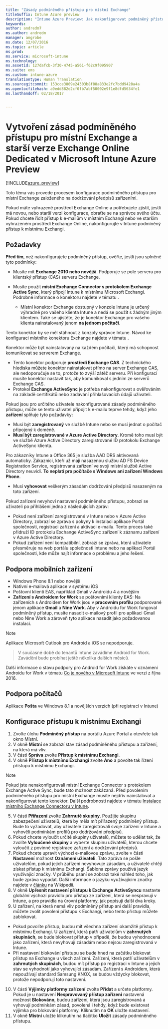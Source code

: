 ```yaml
---
title: "Zásady podmíněného přístupu pro místní Exchange"
titleSuffix: Intune Azure preview
description: "Intune Azure Preview: Jak nakonfigurovat podmíněný přístup pro místní Exchange v Intune a starší verze Exchange Online Dedicated v Intune"
keywords: 
author: andredm7
ms.author: andredm
manager: angrobe
ms.date: 12/07/2016
ms.topic: article
ms.prod: 
ms.service: microsoft-intune
ms.technology: 
ms.assetid: 127dafcb-3f30-4745-a561-f62c9f095907
ms.suite: ems
ms.custom: intune-azure
translationtype: Human Translation
ms.sourcegitcommit: 153cce3809e24303b8f88a833e2fc7bdd9428a4a
ms.openlocfilehash: a9edd882e2cf0fb7abf50002e9f1e8dfd5634fe1
ms.lasthandoff: 02/18/2017


---
```


# <a name="how-to-create-a-conditional-access-policy-for-exchange-on-premises-and-legacy-exchange-online-dedicated-in-microsoft-intune-azure-preview"></a>Vytvoření zásad podmíněného přístupu pro místní Exchange a starší verze Exchange Online Dedicated v Microsoft Intune Azure Preview


[!INCLUDE[azure_preview](../includes/azure_preview.md)]

Toto téma vás provede procesem konfigurace podmíněného přístupu pro místní Exchange založeného na dodržování předpisů zařízeními.

Pokud máte vyhrazené prostředí Exchange Online a potřebujete zjistit, jestli má novou, nebo starší verzi konfigurace, obraťte se na správce svého účtu. Pokud chcete řídit přístup k e-mailům v místním Exchangi nebo ve starším vyhrazeném prostředí Exchange Online, nakonfigurujte v Intune podmíněný přístup k místnímu Exchangi.

## <a name="prerequisites"></a>Požadavky

**Před tím**, než nakonfigurujete podmíněný přístup, ověřte, jestli jsou splněné tyto podmínky:

- Musíte mít **Exchange 2010 nebo novější**. Podporuje se pole serveru pro klientský přístup (CAS) serveru Exchange.
- Musíte použít **místní Exchange Connector s protokolem Exchange Active Sync**, který připojí Intune k místnímu Microsoft Exchangi. Podrobné informace o konektoru najdete v tématu <link>.

  - Místní konektor Exchange dostupný v konzole Intune je určený výhradně pro vašeho klienta Intune a nedá se použít s žádným jiným klientem. Také se ujistěte, že je konektor Exchange pro vašeho klienta nainstalovaný jenom **na jednom počítači**.

Tento konektor by se měl stáhnout z konzoly správce Intune. Návod ke konfiguraci místního konektoru Exchange najdete v tématu <link to new topic>.

Konektor může být nainstalovaný na každém počítači, který má schopnost komunikovat se serverem Exchange.

- Tento konektor podporuje **prostředí Exchange CAS**. Z technického hlediska můžete konektor nainstalovat přímo na server Exchange CAS, ale nedoporučuje se to, protože to zvýší zátěž serveru. Při konfiguraci musíte konektor nastavit tak, aby komunikoval s jedním ze serverů Exchange CAS.
- Protokol **Exchange ActiveSync** je potřeba nakonfigurovat s ověřováním na základě certifikátů nebo zadávání přihlašovacích údajů uživateli.

Pokud jsou pro určitého uživatele nakonfigurované zásady podmíněného přístupu, může se tento uživatel připojit k e-mailu teprve tehdy, když jeho **zařízení** splňuje tyto požadavky:

- Musí být **zaregistrovaný** ve službě Intune nebo se musí jednat o počítač připojený k doméně.
- **Musí být zaregistrované v Azure Active Directory**. Kromě toho musí být ve službě Azure Active Directory zaregistrované ID protokolu Exchange ActiveSync klienta.

Pro zákazníky Intune a Office 365 je služba AAD DRS aktivovaná automaticky. Zákazníci, kteří už mají nasazenou službu AD FS Device Registration Service, registrovaná zařízení ve svojí místní službě Active Directory neuvidí. **To neplatí pro počítače s Windows ani zařízení Windows Phone**.

- Musí **vyhovovat** veškerým zásadám dodržování předpisů nasazeným na toto zařízení.

Pokud zařízení nevyhoví nastavení podmíněného přístupu, zobrazí se uživateli po přihlášení jedna z následujících zpráv:

- Pokud není zařízení zaregistrované v Intune nebo v Azure Active Directory, zobrazí se zpráva s pokyny k instalaci aplikace Portál společnosti, registraci zařízení a aktivaci e-mailu. Tento proces také přidruží ID protokolu Exchange ActiveSync zařízení k záznamu zařízení v Azure Active Directory.
- Pokud zařízení není kompatibilní, zobrazí se zpráva, která uživatele přesměruje na web portálu společnosti Intune nebo na aplikaci Portál společnosti, kde může najít informace o problému a jeho řešení.

## <a name="support-for-mobile-devices"></a>Podpora mobilních zařízení

- Windows Phone 8.1 nebo novější
- Nativní e-mailová aplikace v systému iOS
- Poštovní klienti EAS, například Gmail v Androidu 4 a novějším
- **Zařízení s Androidem for Work** se poštovními klienty EAS: Na zařízeních s Androidem for Work jsou v **pracovním profilu** podporované jenom aplikace **Gmail** a **Nine Work**. Aby v Androidu for Work fungoval podmíněný přístup, musíte nasadit e-mailový profil pro aplikaci Gmail nebo Nine Work a zároveň tyto aplikace nasadit jako požadovanou instalaci.

>[!NOTE]
>Aplikace Microsoft Outlook pro Android a iOS se nepodporuje.

> V současné době do tenantů Intune zavádíme Android for Work. Zavádění bude probíhat ještě několika dalších měsíců.

Další informace o stavu podpory pro Android for Work získáte v oznámení Androidu for Work v tématu [Co je nového v Microsoft Intune](https://docs.microsoft.com/en-us/intune/whats-new/whats-new-archive#october-2016) ve verzi z října 2016.

## <a name="support-for-pcs"></a>Podpora počítačů

Aplikace **Pošta** ve Windows 8.1 a novějších verzích (při registraci v Intune)


## <a name="configure-exchange-on-premises-access"></a>Konfigurace přístupu k místnímu Exchangi

1. Zvolte úlohu **Podmíněný přístup** na portálu Azure Portal a otevřete tak okno Místní.
2. V okně **Místní** se zobrazí stav zásad podmíněného přístupu a zařízení, na která má vliv.
3. V části **Správa** zvolte **Přístup k místnímu Exchangi**.
4. V okně **Přístup k místnímu Exchangi** zvolte **Ano** a povolte tak řízení přístupu k místnímu Exchangi.

  >[!NOTE]
  >Pokud jste nenakonfigurovali místní Exchange Connector s protokolem Exchange Active Sync, bude tato možnost zakázaná.  Před povolením podmíněného přístupu pro místní Exchange musíte nejdřív nainstalovat a nakonfigurovat tento konektor. Další podrobnosti najdete v tématu [Instalace místního Exchange Connectoru v Intune](install-intune-on-premises-exchange-connector.md).

5. V části **Přiřazení** zvolte **Zahrnuté skupiny**.  Použijte skupinu zabezpečení uživatelů, která by měla mít přiřazený podmíněný přístup.  Bude to vyžadovat, aby uživatelé zaregistrovali svoje zařízení v Intune a vyhověli podmínkám profilů pro dodržování předpisů.
6. Pokud chcete vyloučit určité skupiny uživatelů, můžete to udělat tak, že zvolíte **Vyloučené skupiny** a vyberte skupinu uživatelů, kterou chcete vyloučit z povinné registrace zařízení a dodržování předpisů.
7. Pokud chcete upravit výchozí e-mailovou zprávu, zvolte v části **Nastavení** možnost **Oznámení uživateli**. Tato zpráva se pošle uživatelům, pokud jejich zařízení nevyhovuje zásadám, a uživatelé chtějí získat přístup k místnímu Exchangi. Šablona zprávy používá jazyk využívající značky.  V průběhu psaní se zobrazí také náhled toho, jak bude zpráva vypadat. Další informace o jazyku využívajícím značky najdete v [článku](https://en.wikipedia.org/wiki/Markup_language) na Wikipedii.
8. V okně **Upřesnit nastavení přístupu k Exchange ActiveSyncu** nastavte globální výchozí pravidlo pro přístup ze zařízení, která se nespravují v Intune, a pro pravidla na úrovni platformy, jak popisují další dva kroky.
9. U zařízení, na která nemá vliv podmíněný přístup ani další pravidla, můžete zvolit povolení přístupu k Exchangi, nebo tento přístup můžete zablokovat.
  - Pokud povolíte přístup, budou mít všechna zařízení okamžitě přístup k místnímu Exchangi.  U zařízení, která patří uživatelům v **zahrnutých skupinách**, se bude blokovat přístup v případě, že budou vyhodnocená jako zařízení, která nevyhovují zásadám nebo nejsou zaregistrovaná v Intune.
  - Při nastavení blokování přístupu se bude hned na začátku blokovat přístup na Exchange u všech zařízení.  Zařízení, která patří uživatelům v **zahrnutých skupinách**, budou mít přístup po registraci v Intune a jejich stav se vyhodnotí jako vyhovující zásadám. Zařízení s Androidem, která nepoužívají standard Samsung KNOX, se budou vždycky blokovat, protože nepodporují toto nastavení.
10. V části **Výjimky platformy zařízení** zvolte **Přidat** a určete platformy. Pokud je u nastavení **Nespravovaný přístup zařízení** nastavená možnost **Blokováno**, budou zařízení, která jsou zaregistrovaná a vyhovují podmínkám zásad, povolená i tehdy, když bude existovat výjimka pro blokování platformy. Kliknutím na **OK** uložte nastavení.
11. V okně **Místní** uložte kliknutím na tlačítko **Uložit** zásady podmíněného přístupu.

